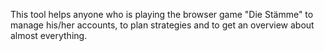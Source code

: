This tool helps anyone who is playing the browser game "Die Stämme" to manage his/her accounts, to plan strategies and to get an overview about almost everything.